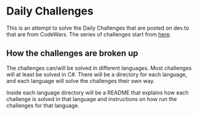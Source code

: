 # Daily Challenges
This is an attempt to solve the Daily Challenges that are posted on dev.to that are from CodeWars. 
The series of challenges start from [here](https://dev.to/thepracticaldev/daily-challenge-1-string-peeler-4nep).

## How the challenges are broken up
The challenges can/will be solved in different languages. Most challenges will at least be solved in C#. There will be a directory for each language, and each language will solve the challenges their own way.

Inside each language directory will be a README that explains how each challenge is solved in that language and instructions on how run the challenges for that language.